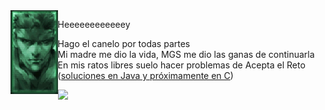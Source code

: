 

<img align='left' src=https://github.com/insonyy/insonyy/blob/56df13b338f8c02fbe32d9b7b059e17e4be344ab/tumblr_ma5f9esvJD1rvkdlio1_r3_250.gif width='15%'>

Heeeeeeeeeeeey

Hago el canelo por todas partes<br>
Mi madre me dio la vida, MGS me dio las ganas de continuarla<br> 
En mis ratos libres suelo hacer problemas de Acepta el Reto ([soluciones en Java y próximamente en C](https://github.com/insonyy/Acepta-el-reto.git))

![](https://komarev.com/ghpvc/?username=insonyy&color=blue)
